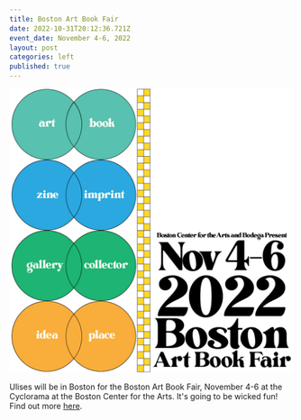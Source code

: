 ```yaml
---
title: Boston Art Book Fair
date: 2022-10-31T20:12:36.721Z
event_date: November 4-6, 2022
layout: post
categories: left
published: true
---
```

![](/assets/img/bosabf-mainsocialtilesave-the-date-80.jpeg)

U﻿lises will be in Boston for the Boston Art Book Fair, November 4-6 at the Cyclorama at the Boston Center for the Arts. It's going to be wicked fun! Find out more [here](https://bostonartbookfair.com/).